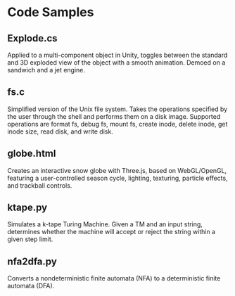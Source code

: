 # Code Samples

## Explode.cs
Applied to a multi-component object in Unity, toggles between the standard and 3D exploded view of the object with a smooth animation. 
Demoed on a sandwich and a jet engine.
 
## fs.c
Simplified version of the Unix file system. 
Takes the operations specified by the user through the shell and performs them on a disk image.
Supported operations are format fs, debug fs, mount fs, create inode, delete inode, get inode size, read disk, and write disk.

## globe.html
Creates an interactive snow globe with Three.js, based on WebGL/OpenGL, 
featuring a user-controlled season cycle, lighting, texturing, particle effects, and trackball controls.
 
## ktape.py
Simulates a k-tape Turing Machine. 
Given a TM and an input string, determines whether the machine will accept or reject the string within a given step limit.

## nfa2dfa.py
Converts a nondeterministic finite automata (NFA) to a deterministic finite automata (DFA).
